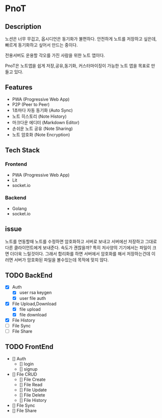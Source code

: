 # PnoT

## Description

노션은 너무 무겁고, 옵시디언은 동기화가 불편하다. 안전하게 노트를 저장하고 싶은데, 빠르게 동기화하고 싶어서 만드는 중이다.

전용서버도 운용할 각오를 가진 사람을 위한 노트 앱이다.

PnoT은 노트앱을 쉽게 저장,공유,동기화, 커스터마이징이 가능한 노트 앱을 목표로 만들고 있다.

## Features

- PWA (Progressive Web App)
- P2P (Peer to Peer)
- 1초마다 자동 동기화 (Auto Sync)
- 노트 히스토리 (Note History)
- 마크다운 에디터 (Markdown Editor)
- 손쉬운 노트 공유 (Note Sharing)
- 노트 암호화 (Note Encryption)

## Tech Stack

### Frontend

- PWA (Progressive Web App)
- Lit
- socket.io

### Backend

- Golang
- socket.io

## issue

노트를 연동할때 노트를 수정하면 암호화하고 서버로 보내고 서버에선 저장하고 그대로 다른 클라이언트에게 보내준다. 속도가 괜찮을까?
특히 저사양의 기기에서는 파일이 크면 더더욱 느릴것이다.
그래서 합리화를 하면 서버에서 암호화를 해서 저장하는건데 이러면 서버가 암호화된 파일을 볼수있는데 목적에 맞지 않다.

## TODO BackEnd

- [x] Auth
  - [x] user rsa keygen
  - [x] user file auth
- [x] File Upload,Download
  - [x] file upload
  - [x] file download
- [x] File History
- [ ] File Sync
- [ ] File Share

## TODO FrontEnd

- [] Auth
  - [] login
  - [] signup
- [] File CRUD
  - [] File Create
  - [] File Read
  - [] File Update
  - [] File Delete
  - [] File History
- [] File Sync
- [] File Share
